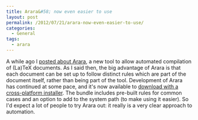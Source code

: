 ```yaml
---
title: Arara&#58; now even easier to use
layout: post
permalink: /2012/07/21/arara-now-even-easier-to-use/
categories:
  - General
tags:
  - arara
---
```

A while ago I [posted about Arara](/2012/04/24/arara-making-latex-files-your-way/), a new tool to allow automated compilation of (La)TeX documents. As I said then, the big advantage of Arara is that each document can be set up to follow distinct rules which are part of the document itself, rather than being part of the tool. Development of Arara has continued at some pace, and it's now available to [download with a cross-platform installer](https://github.com/cereda/arara/downloads). The bundle includes pre-built rules for common cases and an option to add to the system path (to make using it easier). So I'd expect a lot of people to try Arara out: it really is a very clear approach to automation.
